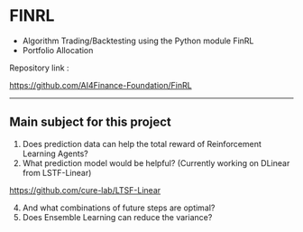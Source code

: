# FINRL
- Algorithm Trading/Backtesting using the Python module FinRL
- Portfolio Allocation
  
Repository link :

https://github.com/AI4Finance-Foundation/FinRL

------
## Main subject for this project
1. Does prediction data can help the total reward of Reinforcement Learning Agents?
2. What prediction model would be helpful? (Currently working on DLinear from LSTF-Linear)

https://github.com/cure-lab/LTSF-Linear

4. And what combinations of future steps are optimal?
5. Does Ensemble Learning can reduce the variance?
